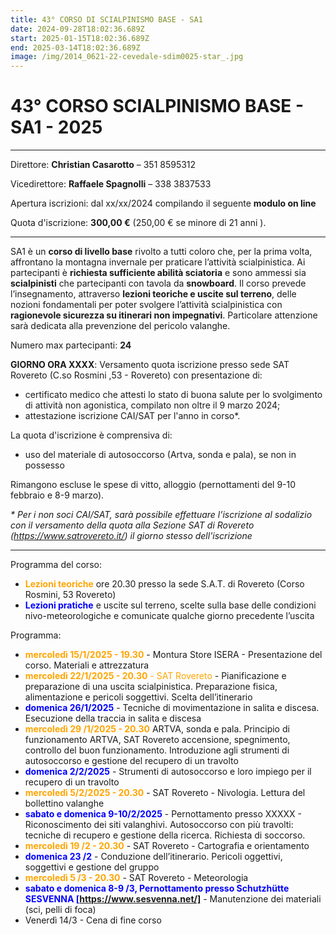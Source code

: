 ```yaml
---
title: 43° CORSO DI SCIALPINISMO BASE - SA1
date: 2024-09-28T18:02:36.689Z
start: 2025-01-15T18:02:36.689Z
end: 2025-03-14T18:02:36.689Z
image: /img/2014_0621-22-cevedale-sdim0025-star_.jpg
---
```

# 43° CORSO SCIALPINISMO BASE - SA1 - 2025

- - -

Direttore: **Christian Casarotto** – 351 8595312

Vicedirettore: **Raffaele Spagnolli** – 338 3837533

Apertura iscrizioni: dal xx/xx/2024 compilando il seguente **modulo on line**

Quota d'iscrizione: **300,00 €** (250,00 € se minore di 21 anni ).

- - -

SA1 è un **corso di livello base** rivolto a tutti coloro che, per la prima volta, affrontano la montagna invernale per praticare l’attività scialpinistica. Ai partecipanti è **richiesta sufficiente abilità sciatoria** e sono ammessi sia **scialpinisti** che partecipanti con tavola da **snowboard**. Il corso prevede l’insegnamento, attraverso **lezioni teoriche e uscite sul terreno**, delle nozioni fondamentali per poter svolgere l’attività scialpinistica con **ragionevole sicurezza su itinerari non impegnativi**. Particolare attenzione sarà dedicata alla prevenzione del pericolo valanghe.

Numero max partecipanti: **24**

**GIORNO ORA XXXX**: Versamento quota iscrizione presso sede SAT Rovereto (C.so Rosmini ,53 - Rovereto) con presentazione di:

* certificato medico che attesti lo stato di buona salute per lo svolgimento di attività non agonistica, compilato non oltre il 9 marzo 2024;
* attestazione iscrizione CAI/SAT per l'anno in corso*.

La quota d'iscrizione è comprensiva di:

* uso del materiale di autosoccorso (Artva, sonda e pala), se non in possesso

Rimangono escluse le spese di vitto, alloggio (pernottamenti del 9-10 febbraio e 8-9 marzo).

*\* Per i non soci CAI/SAT, sarà possibile effettuare l’iscrizione al sodalizio con il versamento della quota alla Sezione SAT di Rovereto (https://www.satrovereto.it/) il giorno stesso dell'iscrizione*

- - -

Programma del corso:

* <font color="orange">**Lezioni teoriche**</font> ore 20.30 presso la sede S.A.T. di Rovereto (Corso Rosmini, 53 Rovereto)
* <font color="blue">**Lezioni pratiche** </font> e uscite sul terreno, scelte sulla base delle condizioni nivo-meteorologiche e comunicate qualche giorno precedente l’uscita

Programma:

* <font color="orange">**mercoledì 15/1/2025 - 19.30** </font>- Montura Store ISERA - Presentazione del corso. Materiali e attrezzatura
* <font color="orange">**mercoledì 22/1/2025 - 20.30** - SAT Rovereto </font>- Pianificazione e preparazione di una uscita scialpinistica. Preparazione fisica, alimentazione e pericoli soggettivi. Scelta dell’itinerario
* <font color="blue">**domenica 26/1/2025** </font>- Tecniche di movimentazione in salita e discesa. Esecuzione della traccia in salita e discesa
* <font color="orange">**mercoledì 29 /1/2025 - 20.30** </font> ARTVA, sonda e pala. Principio di funzionamento ARTVA, SAT Rovereto accensione, spegnimento, controllo del buon funzionamento.
  Introduzione agli strumenti di autosoccorso e gestione del
  recupero di un travolto
* <font color="blue">**domenica 2/2/2025** </font> - Strumenti di autosoccorso e loro impiego per il recupero di un travolto
* <font color="orange">**mercoledì 5/2/2025 - 20.30** </font> - SAT Rovereto - Nivologia. Lettura del bollettino valanghe
* <font color="blue">**sabato e domenica 9-10/2/2025** </font> - Pernottamento presso XXXXX - Riconoscimento dei siti valanghivi. Autosoccorso con più travolti: tecniche di recupero e gestione della ricerca. Richiesta
  di soccorso.
* <font color="orange">**mercoledì 19 /2 - 20.30** </font> - SAT Rovereto - Cartografia e orientamento
* <font color="blue">**domenica 23 /2** </font> - Conduzione dell’itinerario. Pericoli oggettivi, soggettivi e gestione del gruppo
* <font color="orange">**mercoledì 5 /3 - 20.30** </font> - SAT Rovereto - Meteorologia
* <font color="blue">**sabato e domenica 8-9 /3, Pernottamento presso Schutzhütte SESVENNA \[https://www.sesvenna.net/]** </font> - Manutenzione dei materiali (sci, pelli di foca)
* Venerdì 14/3 - Cena di fine corso